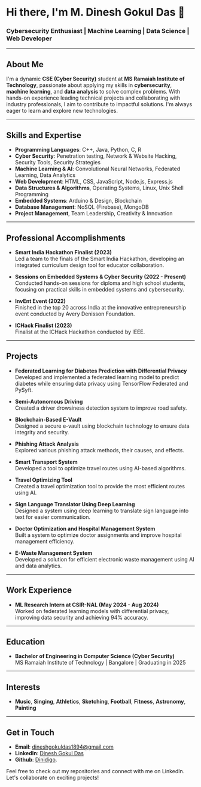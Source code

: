 # Hi there, I'm M. Dinesh Gokul Das 👋

### Cybersecurity Enthusiast | Machine Learning | Data Science | Web Developer

---

## About Me

I'm a dynamic **CSE (Cyber Security)** student at **MS Ramaiah Institute of Technology**, passionate about applying my skills in **cybersecurity**, **machine learning**, and **data analysis** to solve complex problems. With hands-on experience leading technical projects and collaborating with industry professionals, I aim to contribute to impactful solutions. I'm always eager to learn and explore new technologies.

---

## Skills and Expertise

- **Programming Languages**: C++, Java, Python, C, R
- **Cyber Security**: Penetration testing, Network & Website Hacking, Security Tools, Security Strategies
- **Machine Learning & AI**: Convolutional Neural Networks, Federated Learning, Data Analytics
- **Web Development**: HTML, CSS, JavaScript, Node.js, Express.js
- **Data Structures & Algorithms**, Operating Systems, Linux, Unix Shell Programming
- **Embedded Systems**: Arduino & Design, Blockchain
- **Database Management**: NoSQL (Firebase), MongoDB
- **Project Management**, Team Leadership, Creativity & Innovation

---

## Professional Accomplishments

- **Smart India Hackathon Finalist (2023)**  
  Led a team to the finals of the Smart India Hackathon, developing an integrated curriculum design tool for educator collaboration.

- **Sessions on Embedded Systems & Cyber Security (2022 - Present)**  
  Conducted hands-on sessions for diploma and high school students, focusing on practical skills in embedded systems and cybersecurity.

- **InvEnt Event (2022)**  
  Finished in the top 20 across India at the innovative entrepreneurship event conducted by Avery Denisson Foundation.

- **ICHack Finalist (2023)**  
  Finalist at the ICHack Hackathon conducted by IEEE.

---

## Projects

- **Federated Learning for Diabetes Prediction with Differential Privacy**  
  Developed and implemented a federated learning model to predict diabetes while ensuring data privacy using TensorFlow Federated and PySyft.

- **Semi-Autonomous Driving**  
  Created a driver drowsiness detection system to improve road safety.

- **Blockchain-Based E-Vault**  
  Designed a secure e-vault using blockchain technology to ensure data integrity and security.

- **Phishing Attack Analysis**  
  Explored various phishing attack methods, their causes, and effects.

- **Smart Transport System**  
  Developed a tool to optimize travel routes using AI-based algorithms.

- **Travel Optimizing Tool**  
  Created a travel optimization tool to provide the most efficient routes using AI.

- **Sign Language Translator Using Deep Learning**  
  Designed a system using deep learning to translate sign language into text for easier communication.

- **Doctor Optimization and Hospital Management System**  
  Built a system to optimize doctor assignments and improve hospital management efficiency.

- **E-Waste Management System**  
  Developed a solution for efficient electronic waste management using AI and data analytics.

---

## Work Experience

- **ML Research Intern at CSIR-NAL (May 2024 - Aug 2024)**  
  Worked on federated learning models with differential privacy, improving data security and achieving 94% accuracy.

---

## Education

- **Bachelor of Engineering in Computer Science (Cyber Security)**  
  MS Ramaiah Institute of Technology | Bangalore | Graduating in 2025

---

## Interests

- **Music**, **Singing**, **Athletics**, **Sketching**, **Football**, **Fitness**, **Astronomy**, **Painting**

---

## Get in Touch

- **Email**: [dineshgokuldas1894@gmail.com](mailto:dineshgokuldas1894@gmail.com)
- **LinkedIn**: [Dinesh Gokul Das](https://www.linkedin.com/in/dinesh-gokul-das-m-513791238/)
- **Github**: [Dinidigo](https://github.com/Dinidigo).

Feel free to check out my repositories and connect with me on LinkedIn. Let's collaborate on exciting projects!
